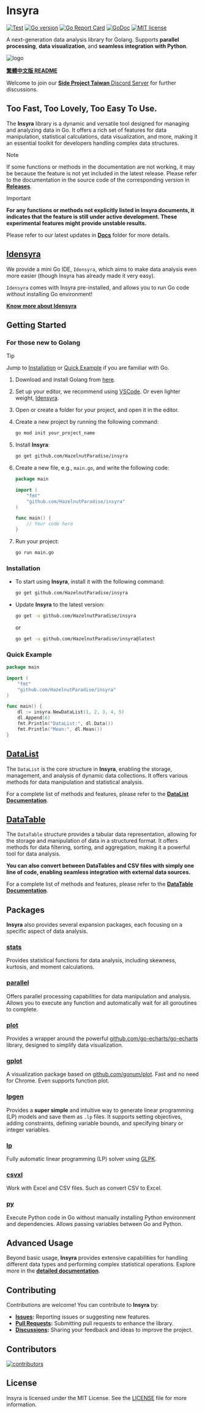 # Insyra

[![Test](https://github.com/HazelnutParadise/insyra/actions/workflows/test.yml/badge.svg)](https://github.com/HazelnutParadise/insyra/actions/workflows/test.yml)
[![Go version](https://img.shields.io/github/go-mod/go-version/HazelnutParadise/insyra.svg)](https://github.com/HazelnutParadise/insyra)
[![Go Report Card](https://goreportcard.com/badge/github.com/HazelnutParadise/insyra)](https://goreportcard.com/report/github.com/HazelnutParadise/insyra)
[![GoDoc](https://godoc.org/github.com/HazelnutParadise/insyra?status.svg)](https://pkg.go.dev/github.com/HazelnutParadise/insyra)
[![MIT license](https://img.shields.io/badge/license-MIT-brightgreen.svg)](https://opensource.org/licenses/MIT)


A next-generation data analysis library for Golang. Supports **parallel processing**, **data visualization**, and **seamless integration with Python**.

![logo](logo/logo_transparent.png)


**[繁體中文版 README](README_TW.md)**

Welcome to join our [**Side Project Taiwan** Discord Server](https://discord.com/channels/1205906503073140776/1280539658551558368) for further discussions.

## Too Fast, Too Lovely, Too Easy To Use.

The **Insyra** library is a dynamic and versatile tool designed for managing and analyzing data in Go. It offers a rich set of features for data manipulation, statistical calculations, data visualization, and more, making it an essential toolkit for developers handling complex data structures.

> [!NOTE]
> If some functions or methods in the documentation are not working, it may be because the feature is not yet included in the latest release. Please refer to the documentation in the source code of the corresponding version in **[Releases](https://github.com/HazelnutParadise/insyra/releases)**.

> [!IMPORTANT]
> **For any functions or methods not explicitly listed in Insyra documents, it indicates that the feature is still under active development. These experimental features might provide unstable results.** 
>
> Please refer to our latest updates in **[Docs](/Docs)** folder for more details.

## [Idensyra](https://github.com/HazelnutParadise/idensyra)
We provide a mini Go IDE, `Idensyra`, which aims to make data analysis even more easier (though Insyra has already made it very easy).

`Idensyra` comes with Insyra pre-installed, and allows you to run Go code without installing Go environment!

**[Know more about Idensyra](https://github.com/HazelnutParadise/idensyra)**

## Getting Started

### For those new to Golang

> [!TIP]
> Jump to [Installation](#installation) or [Quick Example](#quick-example) if you are familiar with Go.

1. Download and install Golang from [here](https://golang.org/dl/).
2. Set up your editor, we recommend using [VSCode](https://code.visualstudio.com/). Or even lighter weight, [Idensyra](https://github.com/HazelnutParadise/idensyra).
3. Open or create a folder for your project, and open it in the editor.

4. Create a new project by running the following command:

    ```sh
    go mod init your_project_name
    ```

5. Install **Insyra**:

    ```sh
    go get github.com/HazelnutParadise/insyra
    ```

6. Create a new file, e.g., `main.go`, and write the following code:

    ```go
    package main

    import (
        "fmt"
        "github.com/HazelnutParadise/insyra"
    )

    func main() {
        // Your code here
    }
    ```

7. Run your project:

    ```sh
    go run main.go
    ```

### Installation

- To start using **Insyra**, install it with the following command:

    ```sh
    go get github.com/HazelnutParadise/insyra
    ```

- Update **Insyra** to the latest version:

    ```sh
    go get -u github.com/HazelnutParadise/insyra
    ```

    or

    ```sh
    go get -u github.com/HazelnutParadise/insyra@latest
    ```

### Quick Example

```go
package main

import (
    "fmt"
    "github.com/HazelnutParadise/insyra"
)

func main() {
    dl := insyra.NewDataList(1, 2, 3, 4, 5)
    dl.Append(6)
    fmt.Println("DataList:", dl.Data())
    fmt.Println("Mean:", dl.Mean())
}
```

## [DataList](/Docs/DataList.md)

The `DataList` is the core structure in **Insyra**, enabling the storage, management, and analysis of dynamic data collections. It offers various methods for data manipulation and statistical analysis. 

For a complete list of methods and features, please refer to the **[DataList Documentation](/Docs/DataList.md)**.

## [DataTable](/Docs/DataTable.md)

The `DataTable` structure provides a tabular data representation, allowing for the storage and manipulation of data in a structured format. It offers methods for data filtering, sorting, and aggregation, making it a powerful tool for data analysis.

**You can also convert between DataTables and CSV files with simply one line of code, enabling seamless integration with external data sources.**

For a complete list of methods and features, please refer to the **[DataTable Documentation](/Docs/DataTable.md)**.

## Packages

**Insyra** also provides several expansion packages, each focusing on a specific aspect of data analysis.

### **[stats](/Docs/stats.md)**

Provides statistical functions for data analysis, including skewness, kurtosis, and moment calculations.

### **[parallel](/Docs/parallel.md)**
Offers parallel processing capabilities for data manipulation and analysis. Allows you to execute any function and automatically wait for all goroutines to complete.

### **[plot](/Docs/plot.md)**

Provides a wrapper around the powerful [github.com/go-echarts/go-echarts](https://github.com/go-echarts/go-echarts) library, designed to simplify data visualization.

### **[gplot](/Docs/gplot.md)**

A visualization package based on [github.com/gonum/plot](https://github.com/gonum/plot). Fast and no need for Chrome. Even supports function plot.

### **[lpgen](/Docs/lpgen.md)**

Provides a **super simple** and intuitive way to generate linear programming (LP) models and save them as `.lp` files. It supports setting objectives, adding constraints, defining variable bounds, and specifying binary or integer variables.

### **[lp](/Docs/lp.md)**

Fully automatic linear programming (LP) solver using [GLPK](https://www.gnu.org/software/glpk/).

### **[csvxl](/Docs/csvxl.md)**

Work with Excel and CSV files. Such as convert CSV to Excel.

### **[py](/Docs/py.md)**

Execute Python code in Go without manually installing Python environment and dependencies. Allows passing variables between Go and Python.

## Advanced Usage

Beyond basic usage, **Insyra** provides extensive capabilities for handling different data types and performing complex statistical operations. Explore more in the **[detailed documentation](/Docs)**.

## Contributing

Contributions are welcome! You can contribute to **Insyra** by:
- **[Issues](https://github.com/HazelnutParadise/insyra/issues):** Reporting issues or suggesting new features.
- **[Pull Requests](https://github.com/HazelnutParadise/insyra/pulls):** Submitting pull requests to enhance the library.
- **[Discussions](https://github.com/HazelnutParadise/insyra/discussions):** Sharing your feedback and ideas to improve the project.
<!-- For more details, see the [contributing guidelines](https://github.com/HazelnutParadise/insyra/blob/main/CONTRIBUTING.md). -->

## Contributors
[![contributors](https://contrib.rocks/image?repo=HazelnutParadise/insyra)](https://github.com/HazelnutParadise/insyra/contributors)

## License

Insyra is licensed under the MIT License. See the [LICENSE](LICENSE) file for more information.

